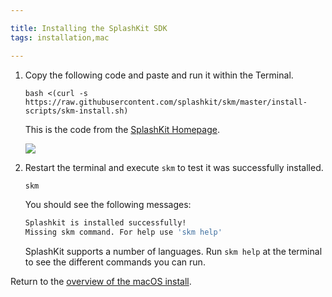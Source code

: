 ```yaml
---

title: Installing the SplashKit SDK
tags: installation,mac

---
```


1. Copy the following code and paste and run it within the Terminal.

    ```
    bash <(curl -s https://raw.githubusercontent.com/splashkit/skm/master/install-scripts/skm-install.sh)
    ```

    This is the code from the [SplashKit Homepage](http://splashkit.io).

    ![](images/install-gifs/mac/2.gif)

1. Restart the terminal and execute `skm` to test it was successfully installed.

    ```bash
    skm
    ```

    You should see the following messages:

    ```bash
    Splashkit is installed successfully!
    Missing skm command. For help use 'skm help'
    ```

    SplashKit supports a number of languages. Run `skm help` at the terminal to see the different commands you can run.

Return to the [overview of the macOS install](/articles/installation/mac).
